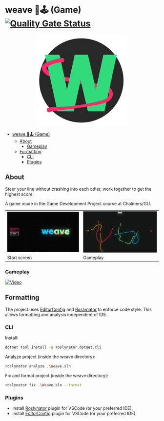 # weave 🧵🕹️ (Game) [![Quality Gate Status](https://sonarcloud.io/api/project_badges/measure?project=weave-game_weave&metric=alert_status)](https://sonarcloud.io/summary/new_code?id=weave-game_weave)

<div align="center">
  <img width="300" src="readme/logo.png">
</div>

- [weave 🧵🕹️ (Game) ](#weave-️-game-)
  - [About](#about)
    - [Gameplay](#gameplay)
  - [Formatting](#formatting)
    - [CLI](#cli)
    - [Plugins](#plugins)

## About

Steer your line without crashing into each other, work together to get the highest score.

A game made in the Game Development Project course at Chalmers/GU.

<center>
  <table>
    <tr>
      <td>
        <img width="300" src="readme/start-screen.png">
      </td>
      <td>
        <img width="300" src="readme/in-game.png">
      </td>
    </tr>
    <tr>
      <td>Start screen</td>
      <td>Gameplay</td>
    </tr>
  </table>
</center>

### Gameplay

[![Video](https://img.youtube.com/vi/Fw0T2zQHsvo/maxresdefault.jpg)](https://youtu.be/Fw0T2zQHsvo?si=y7i0zsi_a19gQXTo)

## Formatting

The project uses [EditorConfig](https://editorconfig.org/) and [Roslynator](https://github.com/dotnet/roslynator) to enforce code style. This allows formatting and analysis independent of IDE.

### CLI

Install:

```bash
dotnet tool install -g roslynator.dotnet.cli
```

Analyze project (inside the weave directory):

```bash
roslynator analyze .\Weave.sln
```

Fix and format project (inside the weave directory):

```bash
roslynator fix .\Weave.sln --format
```

### Plugins

- Install [Roslynator](https://marketplace.visualstudio.com/items?itemName=josefpihrt-vscode.roslynator) plugin for VSCode (or your preferred IDE).
- Install [EditorConfig](https://marketplace.visualstudio.com/items?itemName=EditorConfig.EditorConfig) plugin for VSCode (or your preferred IDE).
